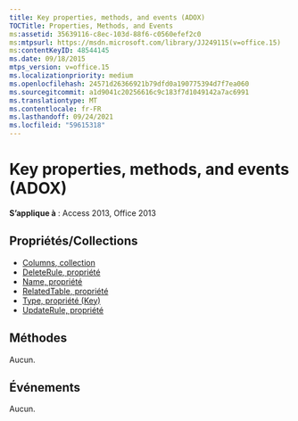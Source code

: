 ```yaml
---
title: Key properties, methods, and events (ADOX)
TOCTitle: Properties, Methods, and Events
ms:assetid: 35639116-c8ec-103d-88f6-c0560efef2c0
ms:mtpsurl: https://msdn.microsoft.com/library/JJ249115(v=office.15)
ms:contentKeyID: 48544145
ms.date: 09/18/2015
mtps_version: v=office.15
ms.localizationpriority: medium
ms.openlocfilehash: 24571d26366921b79dfd0a190775394d7f7ea060
ms.sourcegitcommit: a1d9041c20256616c9c183f7d1049142a7ac6991
ms.translationtype: MT
ms.contentlocale: fr-FR
ms.lasthandoff: 09/24/2021
ms.locfileid: "59615318"
---
```

# <a name="key-properties-methods-and-events-adox"></a>Key properties, methods, and events (ADOX)

**S’applique à** : Access 2013, Office 2013 

## <a name="propertiescollections"></a>Propriétés/Collections

- [Columns, collection](columns-collection-adox.md)
- [DeleteRule, propriété](deleterule-property-adox.md)
- [Name, propriété](name-property-adox.md)
- [RelatedTable, propriété](relatedtable-property-adox.md)
- [Type, propriété (Key)](https://docs.microsoft.com/office/vba/access/concepts/miscellaneous/type-property-keyadox)
- [UpdateRule, propriété](updaterule-property-adox.md)

## <a name="methods"></a>Méthodes

Aucun.

## <a name="events"></a>Événements

Aucun.

